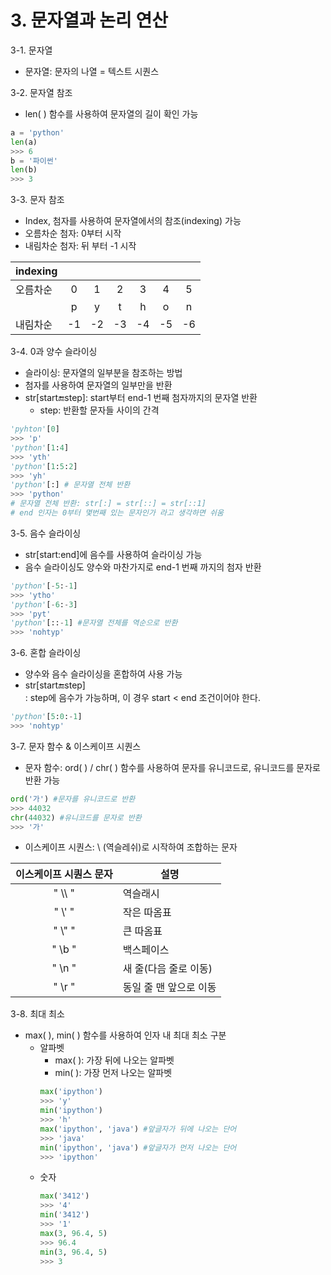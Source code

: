 # 3. 문자열과 논리 연산
3-1. 문자열
 - 문자열: 문자의 나열 = 텍스트 시퀀스  

3-2. 문자열 참조
 - len( ) 함수를 사용하여 문자열의 길이 확인 가능
  ```py
  a = 'python'
  len(a)
  >>> 6
  b = '파이썬'
  len(b)
  >>> 3
  ```

3-3. 문자 참조
 - Index, 첨자를 사용하여 문자열에서의 참조(indexing) 가능
 - 오름차순 첨자: 0부터 시작
 - 내림차순 첨자: 뒤 부터 -1 시작

|indexing| | | | | | |
|-------|:--:|:-:|:-:|:-:|:-:|:-:|
|오름차순|0|1|2|3|4|5|
||p|y|t|h|o|n|
|내림차순|-1|-2|-3|-4|-5|-6|

3-4. 0과 양수 슬라이싱
 - 슬라이싱: 문자열의 일부분을 참조하는 방법
 - 첨자를 사용하여 문자열의 일부만을 반환
 - str[start:end:step]: start부터 end-1 번째 첨자까지의 문자열 반환
   - step: 반환할 문자들 사이의 간격
  ```py
  'pyhton'[0]
  >>> 'p'
  'python'[1:4]
  >>> 'yth'
  'python'[1:5:2]
  >>> 'yh'
  'python'[:] # 문자열 전체 반환
  >>> 'python'
  # 문자열 전체 반환: str[:] = str[::] = str[::1]
  # end 인자는 0부터 몇번째 있는 문자인가 라고 생각하면 쉬움
  ```

3-5. 음수 슬라이싱
 - str[start:end]에 음수를 사용하여 슬라이싱 가능
 - 음수 슬라이싱도 양수와 마찬가지로 end-1 번째 까지의 첨자 반환
  ```py
  'python'[-5:-1]
  >>> 'ytho'
  'python'[-6:-3]
  >>> 'pyt'
  'python'[::-1] #문자열 전체를 역순으로 반환
  >>> 'nohtyp'
  ```

3-6. 혼합 슬라이싱
 - 양수와 음수 슬라이싱을 혼합하여 사용 가능
 - str[start:end:step]  
  : step에 음수가 가능하며, 이 경우 start < end 조건이어야 한다.
  ```py
  'python'[5:0:-1]
  >>> 'nohtyp'
  ```

3-7. 문자 함수 & 이스케이프 시퀀스
 - 문자 함수: ord( ) / chr( ) 함수를 사용하여 문자를 유니코드로, 유니코드를 문자로 반환 가능
  ```py
  ord('가') #문자를 유니코드로 반환
  >>> 44032
  chr(44032) #유니코드를 문자로 반환
  >>> '가'
  ```
 - 이스케이프 시퀀스: \ (역슬레쉬)로 시작하여 조합하는 문자

|이스케이프 시퀀스 문자|설명|
|:---------------------:|---|
|" \\\\ "|역슬래시|
|" \\' "|작은 따옴표|
|" \\" "|큰 따옴표|
|" \b "|백스페이스|
|" \n "|새 줄(다음 줄로 이동)|
|" \r "|동일 줄 맨 앞으로 이동|

3-8. 최대 최소
 - max( ), min( ) 함수를 사용하여 인자 내 최대 최소 구분
   - 알파벳
     - max( ): 가장 뒤에 나오는 알파벳
     - min( ): 가장 먼저 나오는 알파벳
      ```py
      max('ipython')
      >>> 'y'
      min('ipython')
      >>> 'h'
      max('ipython', 'java') #앞글자가 뒤에 나오는 단어
      >>> 'java'
      min('ipython', 'java') #앞글자가 먼저 나오는 단어
      >>> 'ipython'
      ```
   - 숫자
     ```py
     max('3412')
     >>> '4'
     min('3412')
     >>> '1'
     max(3, 96.4, 5)
     >>> 96.4
     min(3, 96.4, 5)
     >>> 3
     ``` 